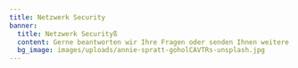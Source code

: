 ```yaml
---
title: Netzwerk Security
banner:
  title: Netzwerk Securityß
  content: Gerne beantworten wir Ihre Fragen oder senden Ihnen weitere Informationen zu. Rufen Sie uns an, senden Sie uns eine E-Mail oder nutzen Sie das Kontaktformular.
  bg_image: images/uploads/annie-spratt-goholCAVTRs-unsplash.jpg
---
```


